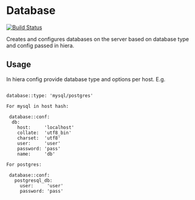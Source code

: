 # Database
[![Build Status](https://travis-ci.org/Adaptavist/puppet-database.svg?branch=master)](https://travis-ci.org/Adaptavist/puppet-database)

Creates and configures databases on the server based on database type and config passed in hiera.

## Usage

In hiera config provide database type and options per host. E.g.

```

database::type: 'mysql/postgres'

For mysql in host hash:

 database::conf:
  db:
    host:     'localhost'
    collate:  'utf8_bin'
    charset:  'utf8'
    user:     'user'
    password: 'pass'
    name:     'db'
 
For postgres:
 
 database::conf:
   postgresql_db:
     user:     'user'
     password: 'pass'

```

